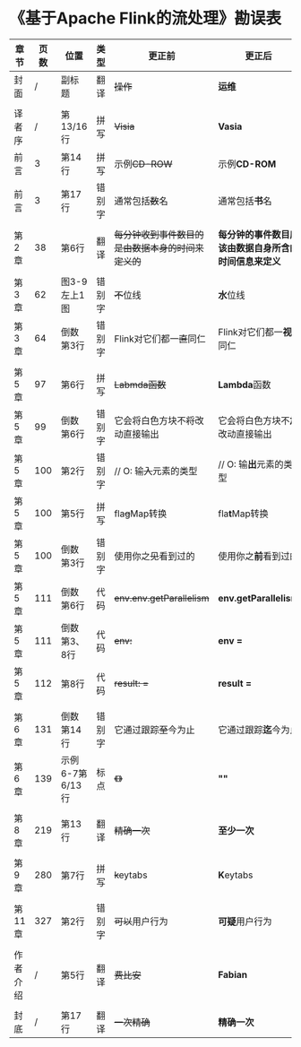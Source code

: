 # 《基于Apache Flink的流处理》勘误表

|章节|页数  |位置 |类型    |更正前        |更正后         | 提交者 |
|---|-----|-----|-------|-------------|--------------|----------|
|封面|/|副标题|翻译|~~操作~~|**运维**|Xingcan|
||
|译者序|/|第13/16行|拼写|~~Visia~~|**Vasia**|Xingcan|
|前言|3|第14行|拼写|示例~~CD-ROW~~|示例**CD-ROM**|Fanxi|
|前言|3|第17行|错别字|通常包括~~数~~名|通常包括**书**名|-|
||
|第2章|38|第6行|翻译|~~每分钟收到事件数目的是由数据本身的时间来定义的~~|**每分钟的事件数目应该由数据自身所含的时间信息来定义**|Zhanglu He|
||
|第3章|62|图3-9左上1图|错别字|~~不~~位线|**水**位线|Guihai Liu|
|第3章|64|倒数第3行|错别字|Flink对它们都一~~直~~同仁|Flink对它们都一**视**同仁|Guihai Liu|
||
|第5章|97|第6行|拼写|~~Labmda函数~~|**Lambda**函数|Fanxi|
|第5章|99|倒数第6行|错别字|它会将白色方块不~~将~~改动直接输出|它会将白色方块不**加**改动直接输出|Guihai Liu|
|第5章|100|第2行|错别字|// O: 输~~入~~元素的类型|// O: 输**出**元素的类型|Guihai Liu|
|第5章|100|第5行|拼写|fla~~g~~Map转换|fla**t**Map转换|Guihai Liu|
|第5章|100|倒数第3行|错别字|使用你之~~见~~看到过的|使用你之**前**看到过的|Guihai Liu|
|第5章|111|倒数第6行|代码|~~env.env.getParallelism~~|**env.getParallelism**|zh0122|
|第5章|111|倒数第3、8行|代码|~~env:~~|**env =**|Xingcan|
|第5章|112|第8行|代码|~~result: =~~|**result =**|Xingcan|
||
|第6章|131|倒数第14行|错别字|它通过跟踪~~至~~今为止|它通过跟踪**迄**今为止|Guihai Liu|
|第6章|139|示例6-7第6/13行|标点|~~《》~~|**\"\"**|Jeff Yang|
||
|第8章|219|第13行|翻译|~~精确一次~~|**至少一次**|Mason More|
||
|第9章|280|第7行|拼写|~~k~~eytabs|**K**eytabs|Guihai Liu|
||
|第11章|327|第2行|错别字|~~可以~~用户行为|**可疑**用户行为|Guihai Liu|
||
|作者介绍|/|第5行|翻译|~~费比安~~|**Fabian**|Xingcan|
||
|封底|/|第17行|翻译|~~一次精确~~|**精确一次**|Guihai Liu|
